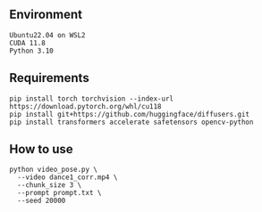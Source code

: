 
## Environment

~~~
Ubuntu22.04 on WSL2
CUDA 11.8
Python 3.10
~~~

## Requirements

~~~
pip install torch torchvision --index-url https://download.pytorch.org/whl/cu118
pip install git+https://github.com/huggingface/diffusers.git
pip install transformers accelerate safetensors opencv-python
~~~

## How to use

~~~
python video_pose.py \
  --video dance1_corr.mp4 \
  --chunk_size 3 \
  --prompt prompt.txt \
  --seed 20000
~~~
